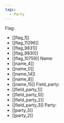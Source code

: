 ```yaml
---
tags:
  - Party
---
```

Flag:
- [[flag_1]]
- [[flag_11296]]
- [[flag_9831]]
- [[flag_9830]]
- [[flag_10759]]
Name:
- [[name_4]]
- [[name_0]]
- [[name_14]]
- [[name_8]]
- [[name_15]]
Field_party:
- [[field_party_1]]
- [[field_party_0]]
- [[field_party_2]]
- [[field_party_3]]
Party:
- [[party_3]]
- [[party_2]]
